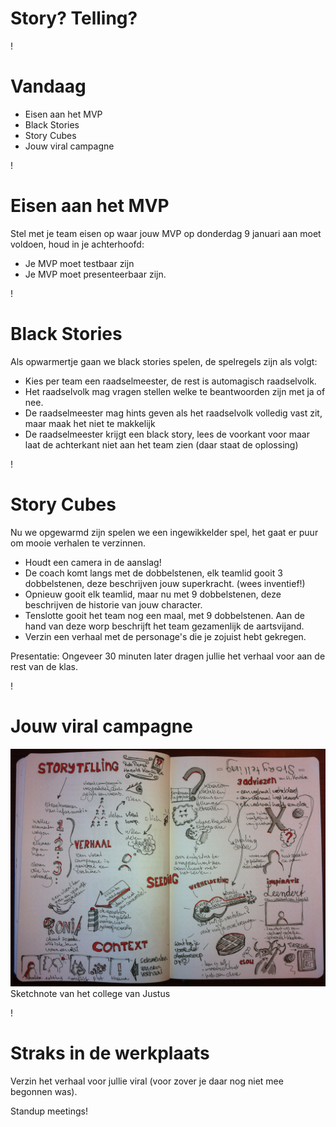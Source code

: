# Story? Telling?

!

# Vandaag

- Eisen aan het MVP
- Black Stories
- Story Cubes
- Jouw viral campagne

!

# Eisen aan het MVP
Stel met je team eisen op waar jouw MVP op donderdag 9 januari aan moet voldoen, houd in je achterhoofd:

- Je MVP moet testbaar zijn
- Je MVP moet presenteerbaar zijn.

!

# Black Stories
Als opwarmertje gaan we black stories spelen, de spelregels zijn als volgt:

- Kies per team een raadselmeester, de rest is automagisch raadselvolk.
- Het raadselvolk mag vragen stellen welke te beantwoorden zijn met ja of nee.
- De raadselmeester mag hints geven als het raadselvolk volledig vast zit, maar maak het niet te makkelijk
- De raadselmeester krijgt een black story, lees de voorkant voor maar laat de achterkant niet aan het team zien (daar staat de oplossing)

!

# Story Cubes
Nu we opgewarmd zijn spelen we een ingewikkelder spel, het gaat er puur om mooie verhalen te verzinnen.

- Houdt een camera in de aanslag!
- De coach komt langs met de dobbelstenen, elk teamlid gooit 3 dobbelstenen, deze beschrijven jouw superkracht. (wees inventief!)
- Opnieuw gooit elk teamlid, maar nu met 9 dobbelstenen, deze beschrijven de historie van jouw character.
- Tenslotte gooit het team nog een maal, met 9 dobbelstenen. Aan de hand van deze worp beschrijft het team gezamenlijk de aartsvijand.
- Verzin een verhaal met de personage's die je zojuist hebt gekregen.

Presentatie: Ongeveer 30 minuten later dragen jullie het verhaal voor aan de rest van de klas.

!

# Jouw viral campagne
![College](sketchnote.jpg)
Sketchnote van het college van Justus

!

# Straks in de werkplaats
Verzin het verhaal voor jullie viral (voor zover je daar nog niet mee begonnen was).

Standup meetings!